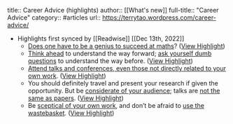 title:: Career Advice (highlights)
author:: [[What's new]]
full-title:: "Career Advice"
category:: #articles
url:: https://terrytao.wordpress.com/career-advice/

- Highlights first synced by [[Readwise]] [[Dec 13th, 2022]]
	- [Does one have to be a genius to succeed at maths](https://terrytao.wordpress.com/career-advice/does-one-have-to-be-a-genius-to-do-maths/)? ([View Highlight](https://read.readwise.io/read/01gm5dyyrqx5haw4fz9b1ds5fx))
	- [Think ahead](https://terrytao.wordpress.com/career-advice/think-ahead/) to understand the way forward; [ask yourself dumb questions](https://terrytao.wordpress.com/career-advice/ask-yourself-dumb-questions-and-answer-them/) to understand the way before. ([View Highlight](https://read.readwise.io/read/01gm5dzd886jpz9bn2jxttrkq2))
	- [Attend talks and conferences, even those not directly related to your own work](https://terrytao.wordpress.com/career-advice/attend-talks-and-conferences-even-those-not-directly-related-to-your-work/). ([View Highlight](https://read.readwise.io/read/01gm5dz8r240ws5b8pzm5q8g8b))
	- You should definitely travel and present your research if given the opportunity. But be [considerate of your audience](https://terrytao.wordpress.com/career-advice/be-considerate-of-your-audience/); talks are [not the same as papers](https://terrytao.wordpress.com/career-advice/talks-are-not-the-same-as-papers/). ([View Highlight](https://read.readwise.io/read/01gm5dzxrpw5mafp19bv67cth4))
	- Be [sceptical of your own work](https://terrytao.wordpress.com/career-advice/be-sceptical-of-your-own-work/), and don’t be afraid to [use the wastebasket](https://terrytao.wordpress.com/career-advice/use-the-wastebasket/). ([View Highlight](https://read.readwise.io/read/01gm5e02z5kksnsmhrq47vjhbn))
